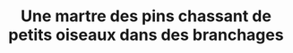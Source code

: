 ---
layout: photo
title: Une martre des pins chassant de petits oiseaux dans des branchages
desc: An Aer・Sur le vif
category: pris-sur-le-vif
image: 1
tags:
- front
metadata:
- boitier: Canon 650D
- focale: F/5.6
- temps d'exposition: 1/20
- objectif: 55-250mm
- lieu: Ploërdut, Morbihan
---
